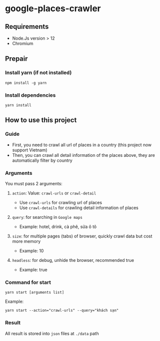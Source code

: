# google-places-crawler

## Requirements

- Node.Js version > 12
- Chromium

## Prepair

### Install yarn (if not installed)

```
npm install -g yarn
```

### Install dependencies

```
yarn install
```

## How to use this project

### Guide

- First, you need to crawl all url of places in a country (this project now support Vietnam)
- Then, you can crawl all detail information of the places above, they are automatically filter by country

### Arguments

You must pass 2 arguments:

1. `action`: Value: `crawl-urls` or `crawl-detail`

   - Use `crawl-urls` for crawling url of places
   - Use `crawl-details` for crawling detail information of places

2. `query`: for searching in `Google maps`
   - Example: hotel, drink, cà phê, sửa ô tô

3. `size`: for multiple pages (tabs) of browser, quickly crawl data but cost more memory
   - Example: 10

4. `headless`: for debug, unhide the browser, recommended true
   - Example: true

### Command for start

```
yarn start [arguments list]
```

Example:

```
yarn start --action="crawl-urls" --query="khách sạn"
```

### Result

All result is stored into `json` files at `./data` path
